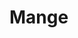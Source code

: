 # Mange
 
<!-- name (string) - Example: "Signature Ramen"
restaurant (string) - Example: "Snow Ramen, Kyoto"
image (string) - Example: "https://images.unsplash.com/photo-1569718212165-3a8278d5f624?w=500"
price (number) - Example: 12.99
rating (number) - Example: 4.9
reviews (string) - Example: "276+"
deliveryTime (string) - Example: "30mins"
tags (array) - Add multiple strings: ["New Food", "Asian", "Ramen"]
isSpecialOffer (boolean) - Example: false
discount (number, optional) - Example: 40 -->